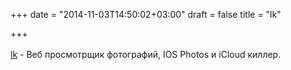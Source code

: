 +++
date = "2014-11-03T14:50:02+03:00"
draft = false
title = "lk"

+++

<p><a href="https://github.com/kaihendry/lk" style="line-height: 1.6;">lk</a><span style="line-height:1.6">&nbsp;- Веб просмотрщик фотографий, IOS Photos и iCloud&nbsp;киллер.</span></p>


